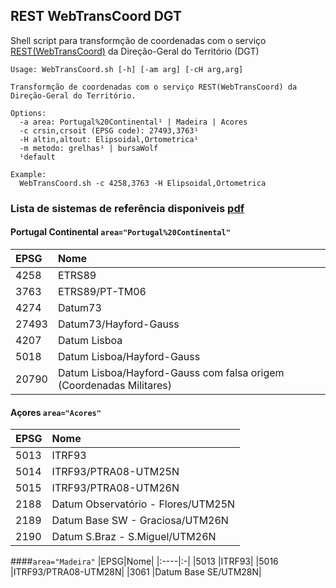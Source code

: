 ## REST WebTransCoord DGT
Shell script para transformção de coordenadas com o serviço [REST(WebTransCoord)](https://www.dgterritorio.gov.pt/geodesia/transformacao-coordenadas/Web-TransCoord) da Direção-Geral do Território (DGT)

```shell
Usage: WebTransCoord.sh [-h] [-am arg] [-cH arg,arg]

Transformção de coordenadas com o serviço REST(WebTransCoord) da Direção-Geral do Território.

Options:
  -a area: Portugal%20Continental¹ | Madeira | Acores
  -c crsin,crsoit (EPSG code): 27493,3763¹
  -H altin,altout: Elipsoidal,Ortometrica¹
  -m metodo: grelhas¹ | bursaWolf
  ¹default

Example:
  WebTransCoord.sh -c 4258,3763 -H Elipsoidal,Ortometrica
```

### Lista de sistemas de referência disponiveis [pdf](https://www.dgterritorio.gov.pt/sites/default/files/ficheiros-geodesia/CodigosWebTransCoord.pdf) 
#### Portugal Continental `area="Portugal%20Continental"`
|EPSG|Nome|
|:----|:-|
|4258 |ETRS89|
|3763 |ETRS89/PT-TM06|
|4274 |Datum73|
|27493|Datum73/Hayford-Gauss|
|4207 |Datum Lisboa|
|5018 |Datum Lisboa/Hayford-Gauss|
|20790|Datum Lisboa/Hayford-Gauss com falsa origem (Coordenadas Militares)|

#### Açores `area="Acores"`
|EPSG|Nome|
|:----|:-|
|5013 |ITRF93|
|5014 |ITRF93/PTRA08-UTM25N|
|5015 |ITRF93/PTRA08-UTM26N|
|2188 |Datum Observatório - Flores/UTM25N|
|2189 |Datum Base SW - Graciosa/UTM26N|
|2190 |Datum S.Braz - S.Miguel/UTM26N|

####`area="Madeira"`
|EPSG|Nome|
|:----|:-|
|5013 |ITRF93|
|5016 |ITRF93/PTRA08-UTM28N|
|3061 |Datum Base SE/UTM28N|
